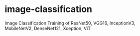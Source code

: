 # image-classification
Image Classification Training of ResNet50, VGG16, InceptionV3, MobileNetV2, DenseNet121, Xception, ViT
